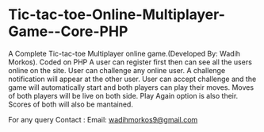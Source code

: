 # Tic-tac-toe-Online-Multiplayer-Game--Core-PHP
A Complete Tic-tac-toe Multiplayer online game.(Developed By: Wadih Morkos). Coded on PHP A user can register first then can see all the users online on the site. User can challenge any online user. A challenge notification will appear at the other user. User can accept challenge and the game will automatically start and both players can play their moves. Moves of both players will be live on both side. Play Again option is also their. Scores of both will also be mantained.

For any query Contact : Email: wadihmorkos9@gmail.com

